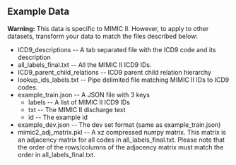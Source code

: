 ## Example Data

**Warning:** This data is specific to MIMIC II. However, to apply to other datasets, transform your data to match the files described below:

- ICD9_descriptions -- A tab separated file with the ICD9 code and its description
- all_labels_final.txt -- All the MIMIC II ICD9 IDs.
- ICD9_parent_child_relations -- ICD9 parent child relation hierarchy
- lookup_ids_labels.txt -- Pipe delimited file matching MIMIC II IDs to ICD9 codes.
- example_train.json -- A JSON file with 3 keys
    - labels -- A list of MIMIC II ICD9 IDs
    - txt -- The MIMIC II discharge text
    - id -- The example id
- example_dev.json -- The dev set format (same as example_train.json)
- mimic2_adj_matrix.pkl -- A xz compressed numpy matrix. This matrix is an adjacency matrix for all codes in all_labels_final.txt. Please note that the order of the rows/columns of the adjacency matrix must match the order in all_labels_final.txt.
